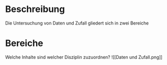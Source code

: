 # Beschreibung
Die Untersuchung von Daten und Zufall gliedert sich in zwei Bereiche

# Bereiche
Welche Inhalte sind welcher Disziplin zuzuordnen?
![[Daten und Zufall.png]]